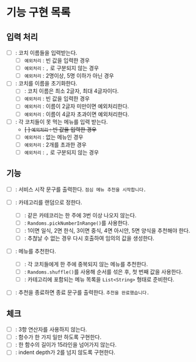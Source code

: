# 기능 구현 목록
## 입력 처리
- [ ] : 코치 이름들을 입력받는다.
  - [ ] `예외처리` : 빈 값을 입력한 경우
  - [ ] `예외처리` : `,` 로 구분되지 않는 경우
  - [ ] `예외처리` : 2명이상, 5명 이하가 아닌 경우
  
- [ ] : 코치를 이름을 초기화한다.
  - [ ] : 코치 이름은 최소 2글자, 최대 4글자이다.
  - [ ] `예외처리` : 빈 값을 입력한 경우
  - [ ] `예외처리` : 이름이 2글자 미만이면 예외처리한다.
  - [ ] `예외처리` : 이름이 4글자 초과이면 예외처리한다.
  
- [ ] : 각 코치들이 못 먹는 메뉴를 입력 받는다.
  - ~~[ ] `예외처리` : 빈 값을 입력한 경우~~
  - [ ] `예외처리` : 없는 메뉴인 경우
  - [ ] `예외처리` : 2개를 초과한 경우
  - [ ] `예외처리` : `,` 로 구분되지 않는 경우

## 기능
- [ ] : 서비스 시작 문구를 출력한다. `점심 메뉴 추천을 시작합니다.`

- [ ] : 카테고리를 랜덤으로 정한다.
  - [ ] : 같은 카테코리는 한 주에 3번 이상 나오지 않는다. 
  - [ ] : `Randoms.pickNumberInRange()`를 사용한다.
  - [ ] : 1이면 일식, 2면 한식, 3이면 중식, 4면 아시안, 5면 양식을 추천해야 한다.
  - [ ] : 추첞날 수 없는 경우 다시 호출하여 임의의 값을 생성한다.

- [ ] : 메뉴를 추천한다.
  - [ ] : 각 코치들에게 한 주에 중복되지 않는 메뉴를 추천한다.
  - [ ] : `Randoms.shuffle()`를 사용해 순서를 섞은 후, 첫 번째 값을 사용한다.
  - [ ] : 카테고리에 포함되는 메뉴 목록을 `List<String>` 형태로 준비한다.

- [ ] : 추천을 종료하면 종료 문구를 출력한다. `추천을 완료했습니다.`

## 체크
- [ ] : 3항 연산자를 사용하지 않는다.
- [ ] : 함수가 한 가지 일만 하도록 구현한다.
- [ ] : 한 함수의 길이가 15라인을 넘어가지 않는다.
- [ ] : indent depth가 2를 넘지 않도록 구현한다.
